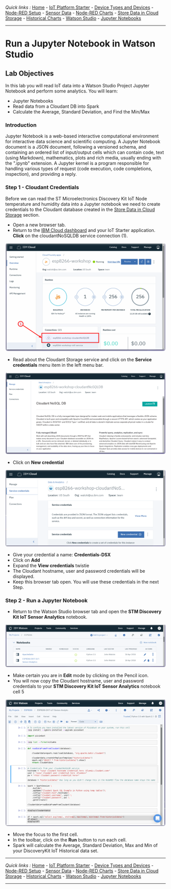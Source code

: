 *Quick links :*
[Home](README.md) - [IoT Platform Starter](CREATEIOTP.md) - [Device Types and Devices](DISCOVERYDEVICE.md) - [Node-RED Setup](NODERED.md) - [Sensor Data](DISCOVERYIOTDATA.md) - [Node-RED Charts](DASHBOARD.md) - [Store Data in Cloud Storage](CLOUDANT.md) - [Historical Charts](HISTORY.md) - [Watson Studio](STUDIO.md) - [Jupyter Notebooks](JUPYTER.md)
***
# Run a Jupyter Notebook in Watson Studio

## Lab Objectives

In this lab you will read IoT data into a Watson Studio Project Jupyter Notebook and perform some analytics.  You will learn:

- Jupyter Notebooks
- Read data from a Cloudant DB into Spark
- Calculate the Average, Standard Deviation, and Find the Min/Max

### Introduction

Jupyter Notebook is a web-based interactive computational environment for interactive data science and scientific computing. A Jupyter Notebook document is a JSON document, following a versioned schema, and containing an ordered list of input/output cells which can contain code, text (using Markdown), mathematics, plots and rich media, usually ending with the ".ipynb" extension. A Jupyter kernel is a program responsible for handling various types of request (code execution, code completions, inspection), and providing a reply.

### Step 1 - Cloudant Credentials

Before we can read the ST Microelectronics Discovery Kit IoT Node temperature and humidity data into a Jupyter notebook we need to create credentials to the Cloudant database created in the [Store Data in Cloud Storage](CLOUDANT.md) section.

- Open a new browser tab.
- Return to the [IBM Cloud dashboard](https://console.bluemix.net/dashboard/apps/) and your IoT Starter application. **Click** on the cloudantNoSQLDB service connection (1).

 ![Cloudant NoSQL Service Connection](screenshots/CloudantNoSQLServiceConnection.png)

- Read about the Cloudant Storage service and click on the **Service credentials** menu item in the left menu bar.

 ![Cloudant NoSQL Service Instance](screenshots/CloudantNoSQLServiceInstance.png)

- Click on **New credential**

 ![Cloudant NoSQL Service Instance](screenshots/CloudantNoSQL-NewCreds.png)

- Give your credential a name: **Credentials-DSX**
- Click on **Add**
- Expand the **View credentials** twistie
- The Cloudant hostname, user and password credentials will be displayed.
- Keep this browser tab open. You will use these credentials in the next Step.

### Step 2 - Run a Jupyter Notebook

- Return to the Watson Studio browser tab and open the **STM Discovery Kit IoT Sensor Analytics** notebook.

 ![Watson Studio Assets](screenshots/WatsonStudio-Notebook-DiscoveryKit.png)

- Make certain you are in **Edit** mode by clicking on the Pencil icon.
- You will now copy the Cloudant hostname, user and password credentials to your **STM Discovery Kit IoT Sensor Analytics** notebook cell 5

 ![Watson Studio Assets](screenshots/WatsonStudio-Notebook-DiscoveryKit-creds.png)

- Move the focus to the first cell.
- In the toolbar, click on the **Run** button to run each cell.
- Spark will calculate the Average, Standard Deviation, Max and Min of your DiscoveryKit IoT Historical data set.

***
*Quick links :*
[Home](README.md) - [IoT Platform Starter](CREATEIOTP.md) - [Device Types and Devices](DISCOVERYDEVICE.md) - [Node-RED Setup](NODERED.md) - [Sensor Data](DISCOVERYIOTDATA.md) - [Node-RED Charts](DASHBOARD.md) - [Store Data in Cloud Storage](CLOUDANT.md) - [Historical Charts](HISTORY.md) - [Watson Studio](STUDIO.md) - [Jupyter Notebooks](JUPYTER.md)
***
